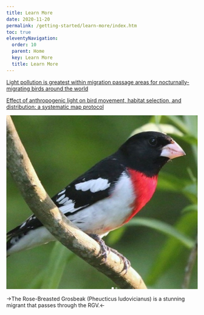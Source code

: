 ```yaml
---
title: Learn More
date: 2020-11-20
permalink: /getting-started/learn-more/index.htm
toc: true
eleventyNavigation:
  order: 10
  parent: Home
  key: Learn More
  title: Learn More
---
```

[Light pollution is greatest within migration passage areas for nocturnally-migrating birds around the world](https://www.nature.com/articles/s41598-018-21577-6#:~:text=It%20is%20well%20known%20that,specific%20effect%20among%20nocturnal%20migrants.)

[Effect of anthropogenic light on bird movement, habitat selection, and distribution: a systematic map protocol](https://environmentalevidencejournal.biomedcentral.com/articles/10.1186/s13750-019-0155-5)

![grosbeak](/static/img/grosbeak.jpg)

->The Rose-Breasted Grosbeak (Pheucticus ludovicianus) is a stunning migrant that passes through the RGV.<-
